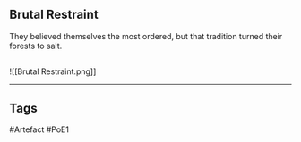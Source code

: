 ## Brutal Restraint
They believed themselves the most ordered, but that tradition turned their forests to salt.
##
![[Brutal Restraint.png]]

---
## Tags
#Artefact
#PoE1